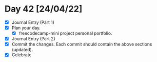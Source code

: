 # Day 42 [24/04/22]

- [x] Journal Entry (Part 1)
- [x] Plan your day.
  - [x] freecodecamp-mini project personal portfolio.
- [x] Journal Entry (Part 2)
- [x] Commit the changes. Each commit should contain the above sections (updated).
- [x] Celebrate
<!-- [x] to tick -->
